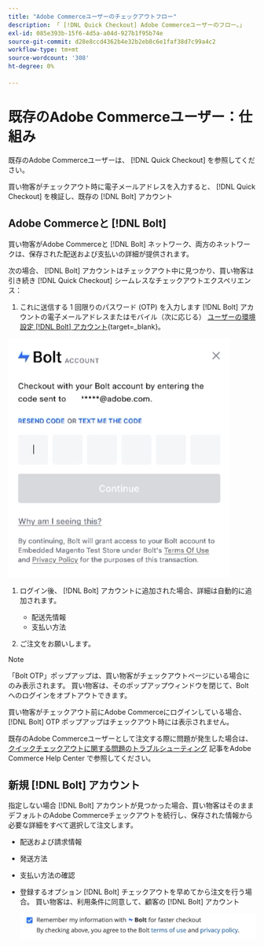 ```yaml
---
title: "Adobe Commerceユーザーのチェックアウトフロー"
description: 「 [!DNL Quick Checkout] Adobe Commerceユーザーのフロー。」
exl-id: 085e393b-15f6-4d5a-a04d-927b1f95b74e
source-git-commit: d28e8ccd4362b4e32b2eb8c6e1faf38d7c99a4c2
workflow-type: tm+mt
source-wordcount: '308'
ht-degree: 0%

---
```


# 既存のAdobe Commerceユーザー：仕組み

既存のAdobe Commerceユーザーは、 [!DNL Quick Checkout] を参照してください。

買い物客がチェックアウト時に電子メールアドレスを入力すると、 [!DNL Quick Checkout] を検証し、既存の [!DNL Bolt] アカウント

## Adobe Commerceと [!DNL Bolt]

買い物客がAdobe Commerceと [!DNL Bolt] ネットワーク、両方のネットワークは、保存された配送および支払いの詳細が提供されます。

次の場合、 [!DNL Bolt] アカウントはチェックアウト中に見つかり、買い物客は引き続き [!DNL Quick Checkout] シームレスなチェックアウトエクスペリエンス：

1. これに送信する 1 回限りのパスワード (OTP) を入力します [!DNL Bolt] アカウントの電子メールアドレスまたはモバイル（次に応じる） [ユーザーの環境設定 [!DNL Bolt] アカウント](https://help.bolt.com/shoppers/account/account-settings/#how-to-set-preferred-login-method){target=_blank}。

![OTP ポップアップ](assets/pop-up.png)

1. ログイン後、 [!DNL Bolt] アカウントに追加された場合、詳細は自動的に追加されます。

   - 配送先情報
   - 支払い方法

1. ご注文をお願いします。

>[!NOTE]
>
> 「Bolt OTP」ポップアップは、買い物客がチェックアウトページにいる場合にのみ表示されます。 買い物客は、そのポップアップウィンドウを閉じて、Bolt へのログインをオプトアウトできます。

買い物客がチェックアウト前にAdobe Commerceにログインしている場合、 [!DNL Bolt] OTP ポップアップはチェックアウト時には表示されません。

既存のAdobe Commerceユーザーとして注文する際に問題が発生した場合は、 [クイックチェックアウトに関する問題のトラブルシューティング](https://experienceleague.adobe.com/docs/commerce-knowledge-base/kb/troubleshooting/miscellaneous/quick-checkout-issues.html) 記事をAdobe Commerce Help Center で参照してください。

## 新規 [!DNL Bolt] アカウント

指定しない場合 [!DNL Bolt] アカウントが見つかった場合、買い物客はそのままデフォルトのAdobe Commerceチェックアウトを続行し、保存された情報から必要な詳細をすべて選択して注文します。

- 配送および請求情報
- 発送方法
- 支払い方法の確認
- 登録するオプション [!DNL Bolt] チェックアウトを早めてから注文を行う場合。 買い物客は、利用条件に同意して、顧客の [!DNL Bolt] アカウント

   ![記憶する [!DNL Bolt]](assets/checkbox-remember-bolt.png)
